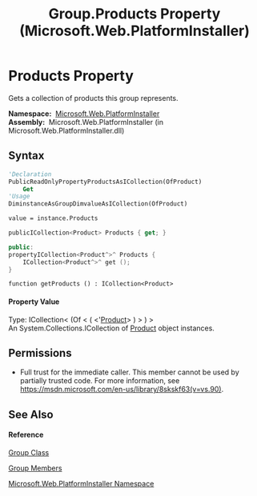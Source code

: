﻿---
title: Group.Products Property  (Microsoft.Web.PlatformInstaller)
TOCTitle: Products Property
ms:assetid: P:Microsoft.Web.PlatformInstaller.Group.Products
ms:mtpsurl: https://msdn.microsoft.com/en-us/library/microsoft.web.platforminstaller.group.products(v=VS.90)
ms:contentKeyID: 22049753
ms.date: 05/02/2012
mtps_version: v=VS.90
f1_keywords:
- Microsoft.Web.PlatformInstaller.Group.Products
- Microsoft.Web.PlatformInstaller.Group.get_Products
dev_langs:
- CSharp
- JScript
- VB
- c++
api_location:
- Microsoft.Web.PlatformInstaller.dll
api_name:
- Microsoft.Web.PlatformInstaller.Group.get_Products
- Microsoft.Web.PlatformInstaller.Group.Products
api_type:
- Managed
topic_type:
- apiref
- kbSyntax
product_family_name: VS
ROBOTS: INDEX,FOLLOW
---

# Products Property

Gets a collection of products this group represents.

**Namespace:**  [Microsoft.Web.PlatformInstaller](microsoft-web-platforminstaller-namespace.md)  
**Assembly:**  Microsoft.Web.PlatformInstaller (in Microsoft.Web.PlatformInstaller.dll)

## Syntax

``` vb
'Declaration
PublicReadOnlyPropertyProductsAsICollection(OfProduct)
    Get
'Usage
DiminstanceAsGroupDimvalueAsICollection(OfProduct)

value = instance.Products
```

``` csharp
publicICollection<Product> Products { get; }
```

``` c++
public:
propertyICollection<Product^>^ Products {
    ICollection<Product^>^ get ();
}
```

``` jscript
function getProducts () : ICollection<Product>
```

#### Property Value

Type: ICollection\< (Of \< ( \<'[Product](product-class-microsoft-web-platforminstaller.md)\> ) \> ) \>  
An System.Collections.ICollection of [Product](product-class-microsoft-web-platforminstaller.md) object instances.  

## Permissions

  - Full trust for the immediate caller. This member cannot be used by partially trusted code. For more information, see <https://msdn.microsoft.com/en-us/library/8skskf63(v=vs.90)>.

## See Also

#### Reference

[Group Class](group-class-microsoft-web-platforminstaller.md)

[Group Members](group-members-microsoft-web-platforminstaller.md)

[Microsoft.Web.PlatformInstaller Namespace](microsoft-web-platforminstaller-namespace.md)

